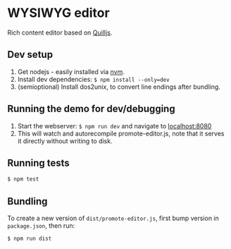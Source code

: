 # WYSIWYG editor

Rich content editor based on [Quilljs](https://quilljs.com/).

## Dev setup

1. Get nodejs - easily installed via [nvm](http://nvm.sh/).
2. Install dev dependencies: `$ npm install --only=dev`
3. (semioptional) Install dos2unix, to convert line endings after bundling.

## Running the demo for dev/debugging

1. Start the webserver: `$ npm run dev` and navigate to [localhost:8080](http://localhost:8080)
2. This will watch and autorecompile promote-editor.js, note that it serves it directly without writing to disk.

## Running tests

``` bash
$ npm test
```

## Bundling

To create a new version of `dist/promote-editor.js`,
first bump version in `package.json`, then run:

``` bash
$ npm run dist
```

